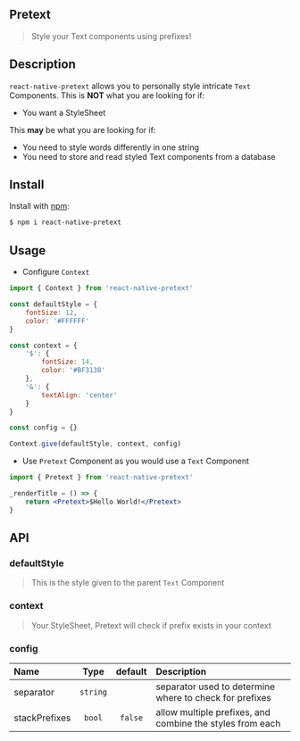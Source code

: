 ## Pretext

> Style your Text components using prefixes!

## Description

`react-native-pretext` allows you to personally style intricate `Text` Components.
This is **NOT** what you are looking for if:
- You want a StyleSheet

This **may** be what you are looking for if:
- You need to style words differently in one string
- You need to store and read styled Text components from a database

## Install

Install with [npm](https://www.npmjs.com/package/react-native-pretext):

```sh
$ npm i react-native-pretext
```

## Usage

- Configure `Context`

```jsx
import { Context } from 'react-native-pretext'

const defaultStyle = {
    fontSize: 12,
    color: '#FFFFFF'
}

const context = {
    '$': {
        fontSize: 14,
        color: '#BF3138'
    },
    '&': {
        textAlign: 'center'
    }
}

const config = {}

Context.give(defaultStyle, context, config)
```

- Use `Pretext` Component as you would use a `Text` Component

```jsx
import { Pretext } from 'react-native-pretext'

_renderTitle = () => {
    return <Pretext>$Hello World!</Pretext>
}
```

## API

### defaultStyle

> This is the style given to the parent `Text` Component

### context

> Your StyleSheet, Pretext will check if prefix exists in your context

### config

| Name  | Type     | default | Description |
| :---- | :------: | :------: | :--- |
| separator | `string`   | ` ` | separator used to determine where to check for prefixes |
| stackPrefixes | `bool`   | `false` | allow multiple prefixes, and combine the styles from each |
